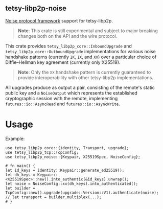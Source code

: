 ## tetsy-libp2p-noise

[Noise protocol framework][noise] support for tetsy-libp2p.

> **Note**: This crate is still experimental and subject to major breaking changes
>           both on the API and the wire protocol.

This crate provides `tetsy_libp2p_core::InboundUpgrade` and `tetsy_libp2p_core::OutboundUpgrade`
implementations for various noise handshake patterns (currently `IK`, `IX`, and `XX`)
over a particular choice of Diffie–Hellman key agreement (currently only X25519).

> **Note**: Only the `XX` handshake pattern is currently guaranteed to provide
>           interoperability with other tetsy-libp2p implementations.

All upgrades produce as output a pair, consisting of the remote's static public key
and a `NoiseOutput` which represents the established cryptographic session with the
remote, implementing `futures::io::AsyncRead` and `futures::io::AsyncWrite`.

# Usage

Example:

```
use tetsy_libp2p_core::{identity, Transport, upgrade};
use tetsy_libp2p_tcp::TcpConfig;
use tetsy_libp2p_noise::{Keypair, X25519Spec, NoiseConfig};

# fn main() {
let id_keys = identity::Keypair::generate_ed25519();
let dh_keys = Keypair::<X25519Spec>::new().into_authentic(&id_keys).unwrap();
let noise = NoiseConfig::xx(dh_keys).into_authenticated();
let builder = TcpConfig::new().upgrade(upgrade::Version::V1).authenticate(noise);
// let transport = builder.multiplex(...);
# }
```

[noise]: http://noiseprotocol.org/